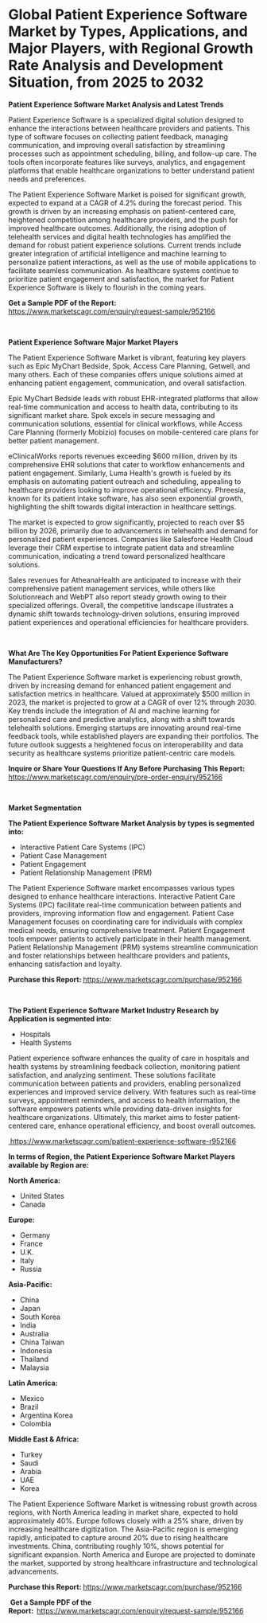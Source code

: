 <p><h1>Global Patient Experience Software Market by Types, Applications, and Major Players, with Regional Growth Rate Analysis and Development Situation, from 2025 to 2032</h1></p><p><strong>Patient Experience Software Market Analysis and Latest Trends</strong></p>
<p><p>Patient Experience Software is a specialized digital solution designed to enhance the interactions between healthcare providers and patients. This type of software focuses on collecting patient feedback, managing communication, and improving overall satisfaction by streamlining processes such as appointment scheduling, billing, and follow-up care. The tools often incorporate features like surveys, analytics, and engagement platforms that enable healthcare organizations to better understand patient needs and preferences.</p><p>The Patient Experience Software Market is poised for significant growth, expected to expand at a CAGR of 4.2% during the forecast period. This growth is driven by an increasing emphasis on patient-centered care, heightened competition among healthcare providers, and the push for improved healthcare outcomes. Additionally, the rising adoption of telehealth services and digital health technologies has amplified the demand for robust patient experience solutions. Current trends include greater integration of artificial intelligence and machine learning to personalize patient interactions, as well as the use of mobile applications to facilitate seamless communication. As healthcare systems continue to prioritize patient engagement and satisfaction, the market for Patient Experience Software is likely to flourish in the coming years.</p></p>
<p><strong>Get a Sample PDF of the Report:&nbsp;</strong> <a href="https://www.marketscagr.com/enquiry/request-sample/952166?utm_campaign=2954&utm_medium=2&utm_source=Github&utm_content=ia&utm_term=17042025&utm_id=patient-experience-software">https://www.marketscagr.com/enquiry/request-sample/952166</a></p>
<p>&nbsp;</p>
<p><strong>Patient Experience Software Major Market Players</strong></p>
<p><p>The Patient Experience Software Market is vibrant, featuring key players such as Epic MyChart Bedside, Spok, Access Care Planning, Getwell, and many others. Each of these companies offers unique solutions aimed at enhancing patient engagement, communication, and overall satisfaction.</p><p>Epic MyChart Bedside leads with robust EHR-integrated platforms that allow real-time communication and access to health data, contributing to its significant market share. Spok excels in secure messaging and communication solutions, essential for clinical workflows, while Access Care Planning (formerly Mobizio) focuses on mobile-centered care plans for better patient management.</p><p>eClinicalWorks reports revenues exceeding $600 million, driven by its comprehensive EHR solutions that cater to workflow enhancements and patient engagement. Similarly, Luma Health's growth is fueled by its emphasis on automating patient outreach and scheduling, appealing to healthcare providers looking to improve operational efficiency. Phreesia, known for its patient intake software, has also seen exponential growth, highlighting the shift towards digital interaction in healthcare settings.</p><p>The market is expected to grow significantly, projected to reach over $5 billion by 2026, primarily due to advancements in telehealth and demand for personalized patient experiences. Companies like Salesforce Health Cloud leverage their CRM expertise to integrate patient data and streamline communication, indicating a trend toward personalized healthcare solutions.</p><p>Sales revenues for AtheanaHealth are anticipated to increase with their comprehensive patient management services, while others like Solutionreach and WebPT also report steady growth owing to their specialized offerings. Overall, the competitive landscape illustrates a dynamic shift towards technology-driven solutions, ensuring improved patient experiences and operational efficiencies for healthcare providers.</p></p>
<p>&nbsp;</p>
<p><strong>What Are The Key Opportunities For Patient Experience Software Manufacturers?</strong></p>
<p><p>The Patient Experience Software market is experiencing robust growth, driven by increasing demand for enhanced patient engagement and satisfaction metrics in healthcare. Valued at approximately $500 million in 2023, the market is projected to grow at a CAGR of over 12% through 2030. Key trends include the integration of AI and machine learning for personalized care and predictive analytics, along with a shift towards telehealth solutions. Emerging startups are innovating around real-time feedback tools, while established players are expanding their portfolios. The future outlook suggests a heightened focus on interoperability and data security as healthcare systems prioritize patient-centric care models.</p></p>
<p><strong>Inquire or Share Your Questions If Any Before Purchasing This Report:</strong> <a href="https://www.marketscagr.com/enquiry/pre-order-enquiry/952166?utm_campaign=2954&utm_medium=2&utm_source=Github&utm_content=ia&utm_term=17042025&utm_id=patient-experience-software">https://www.marketscagr.com/enquiry/pre-order-enquiry/952166</a></p>
<p>&nbsp;</p>
<p><strong>Market Segmentation</strong></p>
<p><strong>The Patient Experience Software Market Analysis by types is segmented into:</strong></p>
<p><ul><li>Interactive Patient Care Systems (IPC)</li><li>Patient Case Management</li><li>Patient Engagement</li><li>Patient Relationship Management (PRM)</li></ul></p>
<p><p>The Patient Experience Software market encompasses various types designed to enhance healthcare interactions. Interactive Patient Care Systems (IPC) facilitate real-time communication between patients and providers, improving information flow and engagement. Patient Case Management focuses on coordinating care for individuals with complex medical needs, ensuring comprehensive treatment. Patient Engagement tools empower patients to actively participate in their health management. Patient Relationship Management (PRM) systems streamline communication and foster relationships between healthcare providers and patients, enhancing satisfaction and loyalty.</p></p>
<p><strong>Purchase this Report:&nbsp;</strong><a href="https://www.marketscagr.com/purchase/952166?utm_campaign=2954&utm_medium=2&utm_source=Github&utm_content=ia&utm_term=17042025&utm_id=patient-experience-software">https://www.marketscagr.com/purchase/952166</a></p>
<p>&nbsp;</p>
<p><strong>The Patient Experience Software Market Industry Research by Application is segmented into:</strong></p>
<p><ul><li>Hospitals</li><li>Health Systems</li></ul></p>
<p><p>Patient experience software enhances the quality of care in hospitals and health systems by streamlining feedback collection, monitoring patient satisfaction, and analyzing sentiment. These solutions facilitate communication between patients and providers, enabling personalized experiences and improved service delivery. With features such as real-time surveys, appointment reminders, and access to health information, the software empowers patients while providing data-driven insights for healthcare organizations. Ultimately, this market aims to foster patient-centered care, enhance operational efficiency, and boost overall outcomes.</p></p>
<p><a href="https://www.marketscagr.com/patient-experience-software-r952166?utm_campaign=2954&utm_medium=2&utm_source=Github&utm_content=ia&utm_term=17042025&utm_id=patient-experience-software">&nbsp;https://www.marketscagr.com/patient-experience-software-r952166</a></p>
<p><strong>In terms of Region, the Patient Experience Software Market Players available by Region are:</strong></p>
<p>
    <p> <strong> North America: </strong>
        <ul>
            <li>United States</li>
            <li>Canada</li>
        </ul>
        </p> 
    <p> <strong> Europe: </strong>
        <ul>
            <li>Germany</li>
            <li>France</li>
            <li>U.K.</li>
            <li>Italy</li>
            <li>Russia</li>
        </ul>
        </p> 
    <p> <strong> Asia-Pacific: </strong>
        <ul>
            <li>China</li>
            <li>Japan</li>
            <li>South Korea</li>
            <li>India</li>
            <li>Australia</li>
            <li>China Taiwan</li>
            <li>Indonesia</li>
            <li>Thailand</li>
            <li>Malaysia</li>
        </ul>
        </p> 
    <p> <strong> Latin America: </strong>
        <ul>
            <li>Mexico</li>
            <li>Brazil</li>
            <li>Argentina Korea</li>
            <li>Colombia</li>
        </ul>
        </p> 
    <p> <strong> Middle East & Africa: </strong>
        <ul>
            <li>Turkey</li>
            <li>Saudi</li>
            <li>Arabia</li>
            <li>UAE</li>
            <li>Korea</li>
        </ul>
    </p>
    </p>
<p><p>The Patient Experience Software Market is witnessing robust growth across regions, with North America leading in market share, expected to hold approximately 40%. Europe follows closely with a 25% share, driven by increasing healthcare digitization. The Asia-Pacific region is emerging rapidly, anticipated to capture around 20% due to rising healthcare investments. China, contributing roughly 10%, shows potential for significant expansion. North America and Europe are projected to dominate the market, supported by strong healthcare infrastructure and technological advancements.</p></p>
<p><strong>Purchase this Report: </strong><a href="https://www.marketscagr.com/purchase/952166?utm_campaign=2954&utm_medium=2&utm_source=Github&utm_content=ia&utm_term=17042025&utm_id=patient-experience-software">https://www.marketscagr.com/purchase/952166</a></p>
<p>&nbsp;<strong>Get a Sample PDF of the Report:&nbsp;&nbsp;</strong><a href="https://www.marketscagr.com/enquiry/request-sample/952166?utm_campaign=2954&utm_medium=2&utm_source=Github&utm_content=ia&utm_term=17042025&utm_id=patient-experience-software">https://www.marketscagr.com/enquiry/request-sample/952166</a></p>
<p><strong></strong></p>
<p><p></p><p></p><p></p></p>